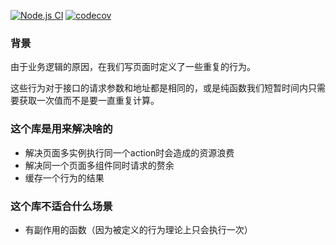 [![Node.js CI](https://github.com/Meglody/Cached-throttle-promise/actions/workflows/node.js.yml/badge.svg?branch=main)](https://github.com/Meglody/Cached-throttle-promise/actions/workflows/node.js.yml)
[![codecov](https://codecov.io/gh/Meglody/Cached-throttle-promise/branch/main/graph/badge.svg?token=Y74DLS11DU)](https://codecov.io/gh/Meglody/Cached-throttle-promise)

### 背景

由于业务逻辑的原因，在我们写页面时定义了一些重复的行为。

这些行为对于接口的请求参数和地址都是相同的，或是纯函数我们短暂时间内只需要获取一次值而不是要一直重复计算。

### 这个库是用来解决啥的
 - 解决页面多实例执行同一个action时会造成的资源浪费
 - 解决同一个页面多组件同时请求的赘余
 - 缓存一个行为的结果

### 这个库不适合什么场景
 - 有副作用的函数（因为被定义的行为理论上只会执行一次）